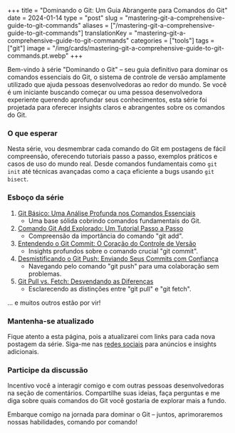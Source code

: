 +++
title = "Dominando o Git: Um Guia Abrangente para Comandos do Git"
date = 2024-01-14
type = "post"
slug = "mastering-git-a-comprehensive-guide-to-git-commands"
aliases = ["/mastering-git-a-comprehensive-guide-to-git-commands"]
translationKey = "mastering-git-a-comprehensive-guide-to-git-commands"
categories = ["tools"]
tags = ["git"]
image = "/img/cards/mastering-git-a-comprehensive-guide-to-git-commands.pt.webp"
+++

Bem-vindo à série "Dominando o Git" – seu guia definitivo para dominar os comandos essenciais do Git, o sistema de controle de versão amplamente utilizado que ajuda pessoas desenvolvedoras ao redor do mundo. Se você é um iniciante buscando começar ou uma pessoa desenvolvedora experiente querendo aprofundar seus conhecimentos, esta série foi projetada para oferecer insights claros e abrangentes sobre os comandos do Git.

### O que esperar

Nesta série, vou desmembrar cada comando do Git em postagens de fácil compreensão, oferecendo tutoriais passo a passo, exemplos práticos e casos de uso do mundo real. Desde comandos fundamentais como `git init` até técnicas avançadas como a caça eficiente a bugs usando `git bisect`.

### Esboço da série
1. [Git Básico: Uma Análise Profunda nos Comandos Essenciais][post_1]
    * Uma base sólida cobrindo comandos fundamentais do Git.
2. [Comando Git Add Explorado: Um Tutorial Passo a Passo][post_2]
    * Compreensão da importância do comando "git add".
3. [Entendendo o Git Commit: O Coração do Controle de Versão][post_3]
    * Insights profundos sobre o comando crucial "git commit".
4. [Desmistificando o Git Push: Enviando Seus Commits com Confiança][post_4]
    * Navegando pelo comando "git push" para uma colaboração sem problemas.
5. [Git Pull vs. Fetch: Desvendando as Diferenças][post_5]
    * Esclarecendo as distinções entre "git pull" e "git fetch".

... e muitos outros estão por vir!

### Mantenha-se atualizado

Fique atento a esta página, pois a atualizarei com links para cada nova postagem da série. Siga-me nas [redes sociais][twitter] para anúncios e insights adicionais.

### Participe da discussão

Incentivo você a interagir comigo e com outras pessoas desenvolvedoras na seção de comentários. Compartilhe suas ideias, faça perguntas e me diga sobre quais comandos do Git você gostaria de explorar mais a fundo.

Embarque comigo na jornada para dominar o Git – juntos, aprimoraremos nossas habilidades, comando por comando!

[twitter]: https://twitter.com/ionixjunior
[post_1]:  /pt/git-basics-an-in-depth-look-at-essential-commands/
[post_2]:  /pt/git-add-command-explained-a-step-by-step-tutorial/
[post_3]:  /pt/understanding-git-commit-the-heart-of-version-control/
[post_4]:  /pt/git-push-demystified-pushing-your-commits-with-confidence/
[post_5]:  /pt/git-pull-vs-fetch-unraveling-the-differences/
